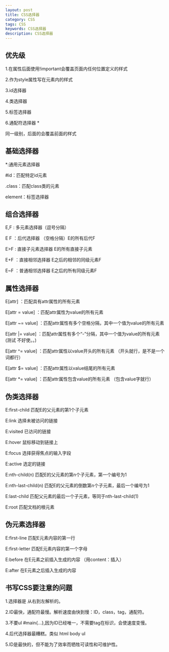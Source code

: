 ```yaml
---
layout: post
title: CSS选择器
category: CSS
tags: CSS
keywords: CSS选择器
description: CSS选择器
---
```


## 优先级
1.在属性后面使用!important会覆盖页面内任何位置定义的样式

2.作为style属性写在元素内的样式

3.id选择器

4.类选择器

5.标签选择器

6.通配符选择器 *

同一级别，后面的会覆盖前面的样式

## 基础选择器
*:通用元素选择器

#id：匹配特定id元素

.class：匹配class类的元素

element：标签选择器

## 组合选择器
E,F  : 多元素选择器（逗号分隔）

E F  ：后代选择器 （空格分隔）E的所有后代F

E>F  : 直接子元素选择器 E的所有直接子元素

E+F  ：直接相邻选择器 E之后的相邻的同级元素F

E~F  ：普通相邻选择器 E之后的所有同级元素F

## 属性选择器
E[attr] ：匹配具有attr属性的所有元素

E[attr = value] ：匹配attr属性为value的所有元素

E[attr ~= value] ：匹配attr属性有多个空格分隔，其中一个值为value的所有元素

E[attr |= value] ：匹配attr属性有多个“-”分隔，其中一个值为value的所有元素(测试 不好使。。)

E[attr ^= value] ：匹配attr属性以value开头的所有元素 （开头就行，是不是一个词都行）

E[attr $= value] ：匹配attr属性以value结尾的所有元素 

E[attr *= value] ：匹配attr属性包含value的所有元素  （包含value字就行）

## 伪类选择器
E:first-child 匹配E的父元素的第1个子元素

E:link 选择未被访问的链接

E:visited 已访问的链接

E:hover 鼠标移动到链接上

E:focus 选择获得焦点的输入字段

E:active 选定的链接

E:nth-child(n) 匹配E的父元素的第n个子元素，第一个编号为1

E:nth-last-child(n) 匹配E的父元素的倒数第n个子元素，最后一个编号为1

E:last-child 匹配父元素的最后一个子元素，等同于nth-last-child(1)

E:root  匹配文档的根元素

## 伪元素选择器
E:first-line  匹配E元素内容的第一行 

E:first-letter 匹配E元素内容的第一个字母

E:before 在E元素之前插入生成的内容 （用content：插入）

E:after 在E元素之后插入生成的内容 

## 书写CSS要注意的问题
1.选择器是 从右到左解析的。

2.ID最快，通配符最慢。解析速度由快到慢：ID，class，tag，通配符。

3.不要ul #main{...},因为ID已经唯一，不需要tag在标识，会使速度变慢。

4.后代选择器最糟糕。类似 html body ul 

5.ID是最快的，但不能为了效率而牺牲可读性和可维护性。

